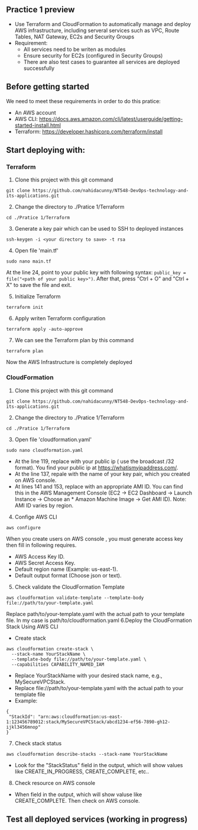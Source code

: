 ## Practice 1 preview
- Use Terraform and CloudFormation to automatically manage and deploy AWS infrastructure, including serveral services such as VPC, Route Tables, NAT Gateway, EC2s and Security Groups
- Requirement:
  * All services need to be writen as modules
  * Ensure security for EC2s (configured in Security Groups)
  * There are also test cases to guarantee all services are deployed successfully
 

## Before getting started
We need to meet these requirements in order to do this pratice:
  * An AWS account
  * AWS CLI: https://docs.aws.amazon.com/cli/latest/userguide/getting-started-install.html
  * Terraform: https://developer.hashicorp.com/terraform/install


## Start deploying with:
### Terraform
1. Clone this project with this git command
```
git clone https://github.com/nahidacunny/NT548-DevOps-technology-and-its-applications.git
```
2. Change the directory to ./Pratice 1/Terraform
```
cd ./Pratice 1/Terraform
```
3. Generate a key pair which can be used to SSH to deployed instances
```
ssh-keygen -i <your directory to save> -t rsa
```
4. Open file 'main.tf'
```
sudo nano main.tf
```
At the line 24, point to your public key with following syntax: ```public_key = file("<path of your public key>")```. After that, press "Ctrl + O" and "Ctrl + X" to save the file and exit.

5. Initialize Terraform
```
terraform init
```
6. Apply writen Terraform configuration
```
terraform apply -auto-approve
```
7. We can see the Terraform plan by this command
```
terraform plan
```
Now the AWS Infrastructure is completely deployed

### CloudFormation
1. Clone this project with this git command
```
git clone https://github.com/nahidacunny/NT548-DevOps-technology-and-its-applications.git
```
2. Change the directory to ./Pratice 1/Terraform
```
cd ./Pratice 1/Terraform
```
3. Open file 'cloudformation.yaml'
```
sudo nano cloudformation.yaml
```
* At the line 119, replace with your public ip ( use the broadcast /32 format). You find your public ip at https://whatismyipaddress.com/.
* At the line 137, repale with the name of your key pair, which you created on AWS console.
* At lines 141 and 153, replace with an appropriate AMI ID. You can find this in the AWS Management Console (EC2 -> EC2 Dashboard -> Launch Instance -> Choose an * 
  Amazon Machine Image -> Get AMI ID). Note: AMI ID varies by region.
4. Confige AWS CLI
```
aws configure
```
When you create users on AWS console , you must generate access key then fill in following requires.
* AWS Access Key ID. 
* AWS Secret Access Key.
* Default region name (Example: us-east-1).
* Default output format (Choose json or text).

5. Check validate the CloudFormation Template
```
aws cloudformation validate-template --template-body file://path/to/your-template.yaml
```
Replace path/to/your-template.yaml with the actual path to your template file. In my case is path/to/cloudformation.yaml
6.Deploy the CloudFormation Stack Using AWS CLI
* Create stack
```
aws cloudformation create-stack \
  --stack-name YourStackName \
  --template-body file://path/to/your-template.yaml \
  --capabilities CAPABILITY_NAMED_IAM
```
* Replace YourStackName with your desired stack name, e.g., MySecureVPCStack.
* Replace file://path/to/your-template.yaml with the actual path to your template file
* Example:
 ```
{
  "StackId": "arn:aws:cloudformation:us-east-1:123456789012:stack/MySecureVPCStack/abcd1234-ef56-7890-gh12-ijkl3456mnop"
}
```
7. Check stack status
```
aws cloudformation describe-stacks --stack-name YourStackName
```
* Look for the "StackStatus" field in the output, which will show values like CREATE_IN_PROGRESS, CREATE_COMPLETE, etc..

8. Check resource on AWS console
* When field in the output, which will show valuse like CREATE_COMPLETE. Then check on AWS console.

## Test all deployed services (working in progress)
